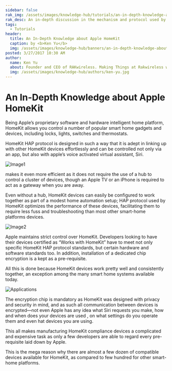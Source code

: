 ```yaml
---
sidebar: false
rak_img: /assets/images/knowledge-hub/tutorials/an-in-depth-knowledge-about-apple-homekit/overview.jpg
rak_desc: An in-depth discussion in the mechanism and protocol used by the Apple HomeKit
tags:
  - Tutorials
header:
  title: An In-Depth Knowledge about Apple HomeKit
  caption: by <b>Ken Yu</b>
  img: /assets/images/knowledge-hub/banners/an-in-depth-knowledge-about-apple-homekit.jpg
posted: 3/27/2017 10:30 AM
author:
  name: Ken Yu
  about: Founder and CEO of RAKwireless. Making Things at Rakwireless with The RAKstars
  img: /assets/images/knowledge-hub/authors/ken-yu.jpg
---
```


# An In-Depth Knowledge about Apple HomeKit

Being Apple’s proprietary software and hardware intelligent home platform, HomeKit allows you control a number of popular smart home gadgets and devices, including locks, lights, switches and thermostats.

HomeKit HAP protocol is designed in such a way that it is adept in linking up with other HomeKit devices effortlessly and can be controlled not only via an app, but also with apple’s voice activated virtual assistant, Siri.

![Image1](/assets/images/knowledge-hub/tutorials/an-in-depth-knowledge-about-apple-homekit/pic1.jpg)

makes it even more efficient as it does not require the use of a hub to control a cluster of devices, though an Apple TV or an iPhone is required to act as a gateway when you are away.

Even without a hub, HomeKit devices can easily be configured to work together as part of a modest home automation setup; HAP protocol used by HomeKit optimizes the performance of these devices, facilitating them to require less fuss and troubleshooting than most other smart-home platforms devices.

![Image2](/assets/images/knowledge-hub/tutorials/an-in-depth-knowledge-about-apple-homekit/overview.jpg)

Apple maintains strict control over HomeKit. Developers looking to have their devices certified as “Works with HomeKit” have to meet not only specific HomeKit HAP protocol standards, but certain hardware and software standards too. In addition, installation of a dedicated chip encryption is a kept as a pre-requisite.

All this is done because HomeKit devices work pretty well and consistently together, an exception among the many smart home systems available today.

![Applications](/assets/images/knowledge-hub/tutorials/an-in-depth-knowledge-about-apple-homekit/applications.jpg)

The encryption chip is mandatory as HomeKit was designed with privacy and security in mind, and as such all communication between devices is encrypted—not even Apple has any idea what Siri requests you make, how and when does your devices are used , on what settings do you operate them and even hat devices you are using.

This all makes manufacturing HomeKit compliance devices a complicated and expensive task as only a few developers are able to regard every pre-requisite laid down by Apple.

This is the mega reason why there are almost a few dozen of compatible devices available for HomeKit, as compared to few hundred for other smart-home platforms.

<rk-author />